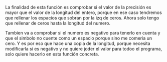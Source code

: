 La finalidad de esta función es comprobar si el valor de la precisión es mayor que el valor de la longitud del entero, porque en ese caso tendremos que rellenar los espacios que sobran por la izq de ceros. Ahora solo tengo que rellenar de ceros hasta la longitud del numero.

Tambien va a comprobar si el numero es negativo para tenerlo en cuenta y que el simbolo no cuente como un espacio porque sino me comeria un cero. Y es por eso que hace una copia de la longitud, porque necesita modificarla si es negativo y no quiere joder el valor para todoo el programa, solo quiere hacerlo en esta función concreta.
